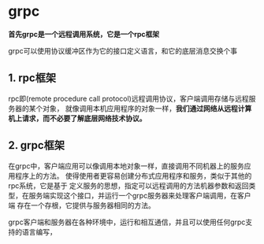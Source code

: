 # grpc

**首先grpc是一个远程调用系统，它是一个rpc框架**

grpc可以使用协议缓冲区作为它的接口定义语言，和它的底层消息交换个事

## 1. rpc框架

rpc即(remote procedure call protocol)远程调用协议，客户端调用存储与远程服务器的某个对象，
就像调用本机应用程序的对象一样，**我们通过网络从远程计算机上请求，而不必要了解底层网络技术协议。**


## 2. grpc框架

在grpc中，客户端应用可以像调用本地对象一样，直接调用不同机器上的服务应用程序上的方法。
使得使用者更容易创建分布式应用程序和服务，类似于其他的rpc系统，它是基于
定义服务的思想，指定可以远程调用的方法机器参数和返回类型，在服务端实现这个接口，并运行一个grpc服务器来处理客户端调用，在客户端
存在一个存根，它提供与服务器相同的方法。

grpc客户端和服务器在各种环境中，运行和相互通信，并且可以使用任何grpc支持的语言编写，